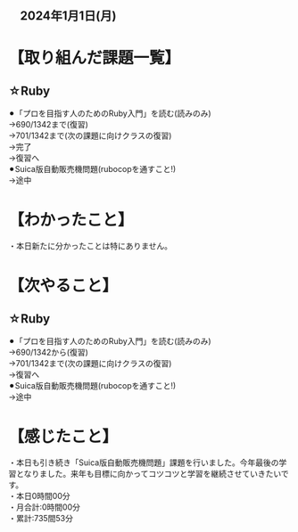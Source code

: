 ## 　2024年1月1日(月)
# 【取り組んだ課題一覧】
## ☆Ruby
⚫︎「プロを目指す人のためのRuby入門」を読む(読みのみ)<br>
→690/1342まで(復習)<br>
→701/1342まで(次の課題に向けクラスの復習)<br>
→完了<br>
→復習へ<br>
⚫︎Suica版自動販売機問題(rubocopを通すこと!)<br>
→途中<br>
# 【わかったこと】
・本日新たに分かったことは特にありません。<br>
# 【次やること】
## ☆Ruby
⚫︎「プロを目指す人のためのRuby入門」を読む(読みのみ)<br>
→690/1342から(復習)<br>
→701/1342まで(次の課題に向けクラスの復習)<br>
→復習へ<br>
⚫︎Suica版自動販売機問題(rubocopを通すこと!)<br>
→途中<br>
# 【感じたこと】
・本日も引き続き「Suica版自動販売機問題」課題を行いました。今年最後の学習となりました。来年も目標に向かってコツコツと学習を継続させていきたいです。<br>
・本日0時間00分<br>
・月合計:0時間00分<br>
・累計:735間53分<br>
